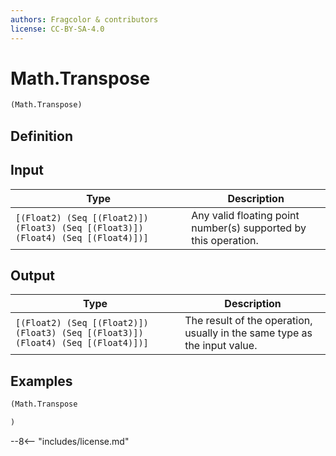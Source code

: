 ```yaml
---
authors: Fragcolor & contributors
license: CC-BY-SA-4.0
---
```



# Math.Transpose

```clojure
(Math.Transpose)
```


## Definition




## Input

| Type | Description |
|------|-------------|
| `[(Float2) (Seq [(Float2)]) (Float3) (Seq [(Float3)]) (Float4) (Seq [(Float4)])]` | Any valid floating point number(s) supported by this operation. |


## Output

| Type | Description |
|------|-------------|
| `[(Float2) (Seq [(Float2)]) (Float3) (Seq [(Float3)]) (Float4) (Seq [(Float4)])]` | The result of the operation, usually in the same type as the input value. |


## Examples

```clojure
(Math.Transpose

)
```


--8<-- "includes/license.md"

